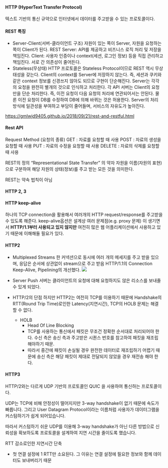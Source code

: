 #### HTTP (HyperText Transfer Protocol)
텍스트 기반의 통신 규약으로 인터넷에서 데이터를 주고받을 수 있는 프로토콜이다.

#### REST 특징
- Server-Client(서버-클라이언트 구조)
자원이 있는 쪽이 Server, 자원을 요청하는 쪽이 Client가 된다.
REST Server: API를 제공하고 비즈니스 로직 처리 및 저장을 책임진다.
Client: 사용자 인증이나 context(세션, 로그인 정보) 등을 직접 관리하고 책임진다.
서로 간 의존성이 줄어든다.
- Stateless(무상태)
HTTP 프로토콜은 Stateless Protocol이므로 REST 역시 무상태성을 갖는다.
Client의 context를 Server에 저장하지 않는다.
즉, 세션과 쿠키와 같은 context 정보를 신경쓰지 않아도 되므로 구현이 단순해진다.
Server는 각각의 요청을 완전히 별개의 것으로 인식하고 처리한다.
각 API 서버는 Client의 요청만을 단순 처리한다.
즉, 이전 요청이 다음 요청의 처리에 연관되어서는 안된다.
물론 이전 요청이 DB를 수정하여 DB에 의해 바뀌는 것은 허용한다.
Server의 처리 방식에 일관성을 부여하고 부담이 줄어들며, 서비스의 자유도가 높아진다.

https://gmlwjd9405.github.io/2018/09/21/rest-and-restful.html

#### Rest API 
Request Method (요청의 종류)
GET : 자료를 요청할 때 사용
POST : 자료의 생성을 요청할 때 사용
PUT : 자료의 수정을 요청할 때 사용
DELETE : 자료의 삭제를 요청할 때 사용


REST의 정의
“Representational State Transfer” 의 약자
자원을 이름(자원의 표현)으로 구분하여 해당 자원의 상태(정보)를 주고 받는 모든 것을 의미한다.

REST는 약속 법칙이 아님


#### HTTP 2, 3

#### HTTP keep-alive
하나의 TCP connection을 활용해서 여러개의 HTTP request/response를 주고받을 수 있도록 해준다. keep-alive옵션은 설계상 여러 문제점(e.g. proxy 문제) 이 생기면서 **HTTP/1.1부터 사용되고 있지 않지만** 여전히 많은 웹 어플리케이션에서 사용하고 있기 때문에 이해해둘 필요가 있다.


#### HTTP2
 - Multiplexed Streams
한 커넥션으로 동시에 여러 개의 메세지를 주고 받을 있으며, 응답은 순서에 상관없이 stream으로 주고 받음
HTTP/1.1의 Connection Keep-Alive, Pipelining의 개선했다.
![](https://velog.velcdn.com/images/winckey0/post/d9eeaf41-d2ce-496f-87ee-1a2f5cf8ae87/image.png)

- Server Push
서버는 클라이언트의 요청에 대해 요청하지도 않은 리소스를 보내줄 수 있게 되었다.


- HTTP/2의 단점
하지만 HTTP2는 여전히 TCP를 이용하기 때문에 Handshake의 RTT(Round Trip Time)로인한 Latency(지연시간), TCP의 HOLB 문제는 해결 할 수 없다.

  - HOLB
    - Head Of Line Blocking
    - TCP를 사용하는 통신에서 패킷은 무조건 정확한 순서대로 처리되어야 한다. 수신 측은 송신 측과 주고받은 시퀀스 번호를 참고하여 패킷을 재조립 해야하기 때문.
    - 따라서 중간에 패킷이 손실될 경우 완전한 데이터로 재조립하기 어렵기 때문에 송신 측은 해당 패킷이 제대로 전달되지 않았을 경우 재전송 해야 한다.
    
#### HTTP3
HTTP/2와는 다르게 UDP 기반의 프로토콜인 QUIC 을 사용하여 통신하는 프로토콜이다.

UDP는 TCP에 비해 안정성이 떨어지지만 3-way handshake이 없기 때문에 속도가 빠릅니다. 그리고 User Datagram Protocol이라는 이름처럼 사용자가 데이터그램을 커스텀하기가 쉽게 되어있습니다.

따라서 커스텀하기 쉬운 UDP를 이용해 3-way handshake가 아닌 다른 방법으로 신뢰성을 확보하도록 프로토콜을 설계하여 지연 시간을 줄이도록 했습니다.

RTT 감소로인한 지연시간 단축
 - 첫 연결 설정에 1 RTT만 소요된다. 그 이유는 연결 설정에 필요한 정보와 함께 데이터도 보내버리기 때문